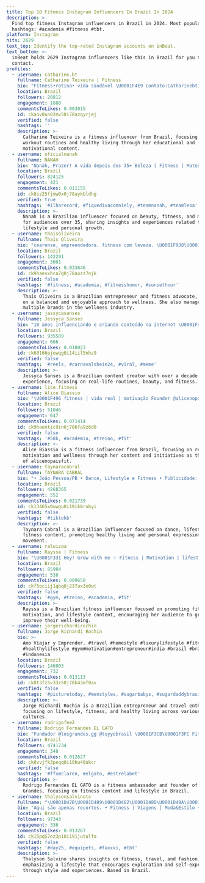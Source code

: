 ```yaml
---
title: Top 10 Fitness Instagram Influencers In Brazil In 2024
description: >-
  Find top fitness Instagram influencers in Brazil in 2024. Most popular
  hashtags: #academia #fitness #tbt.
platform: Instagram
hits: 2629
text_top: Identify the top-rated Instagram accounts on inBeat.
text_bottom: >-
  inBeat holds 2629 Instagram influencers like this in Brazil for you to
  contact.
profiles:
  - username: catharine.bt
    fullname: Catharine Teixeira | Fitness
    bio: "Fitness•rotina• vida saudável \U0001F4E9 Contato:Catharinebt123@gmail.com @dnaexperience ✨ Ed fisica \U0001F4DA\U0001F4AA\U0001F3FB"
    location: Brazil
    followers: 20812
    engagement: 1880
    commentsToLikes: 0.003015
    id: ckaov0un02mv50i78azqyrjej
    verified: false
    hashtags: ''
    description: >-
      Catharine Teixeira is a fitness influencer from Brazil, focusing on
      workout routines and healthy living through her educational and
      motivational content.
  - username: oficialnanah
    fullname: NANAH
    bio: "Nanah, Prazer! A vida depois dos 35+ Beleza | Fitness | Maternidade \U0001F4E7nanah@agenciahidu.com.br"
    location: Brazil
    followers: 824125
    engagement: 421
    commentsToLikes: 0.011155
    id: ck8sz25fjmw0x0j78aykbldhg
    verified: true
    hashtags: '#ilharecord, #fiquedivacomniely, #teamnanah, #teamleoa'
    description: >-
      Nanah is a Brazilian influencer focused on beauty, fitness, and motherhood
      for audiences over 35, sharing insights and experiences related to
      lifestyle and personal growth.
  - username: thaisoliveira
    fullname: Thaís Oliveira
    bio: "cearense, empreendedora. fitness com leveza. \U0001F938\U0001F3FD‍♀️ @duxnutritionlab | \U0001F3F7️ THAISOLIVEIRA owner @cocoemar @vanccioficial comercial@thaisoliveira.com"
    location: Brazil
    followers: 142291
    engagement: 3001
    commentsToLikes: 0.033646
    id: ck9haevxhca7g0j78aozz7njk
    verified: false
    hashtags: '#fitness, #academia, #fitnesshumor, #sunsethour'
    description: >-
      Thaís Oliveira is a Brazilian entrepreneur and fitness advocate, focusing
      on a balanced and enjoyable approach to wellness. She also manages
      multiple brands in the wellness industry.
  - username: jessycasanses
    fullname: Jessyca Sanses
    bio: "10 anos influenciando e criando conteúdo na internet \U0001F4CDSP | Rotina Real . Beleza . Fitness \U0001F48C jessycasanses@pgbagency.com | @pgb.agency Achados da Jeh \U0001F447"
    location: Brazil
    followers: 935509
    engagement: 666
    commentsToLikes: 0.018023
    id: ck60166pjewqg0i14iil5nhz9
    verified: false
    hashtags: '#reels, #carnavalshein24, #viral, #meme'
    description: >-
      Jessyca Sanses is a Brazilian content creator with over a decade of
      experience, focusing on real-life routines, beauty, and fitness.
  - username: lice.fitness
    fullname: Alice Biassio
    bio: "\U0001F496 fitness | vida real | motivação Founder @alicenopaisfit \U0001F4E7 contatolice.fitness@gmail.com LINKS/DESCONTOS\U0001F447\U0001F3FC"
    location: Brazil
    followers: 51046
    engagement: 647
    commentsToLikes: 0.071414
    id: ck9haentic9in0j786fa9z6d0
    verified: false
    hashtags: '#50k, #academia, #treino, #fit'
    description: >-
      Alice Biassio is a fitness influencer from Brazil, focusing on real-life
      motivation and wellness through her content and initiatives as the founder
      of alicenopaisfit.
  - username: taynaracabral
    fullname: TAYNARA CABRAL
    bio: "• João Pessoa/PB • Dance, Lifestyle e Fitness • Publicidade: taycabral@souleaodonorte.com Embaixadora @jogueblaze \U0001F51E Joguem com responsabilidade!"
    location: Brazil
    followers: 4268365
    engagement: 552
    commentsToLikes: 0.021739
    id: ck13465x0uwgu0i19ik8rubyi
    verified: false
    hashtags: '#tiktokb'
    description: >-
      Taynara Cabral is a Brazilian influencer focused on dance, lifestyle, and
      fitness content, promoting healthy living and personal expression through
      movement.
  - username: raluizaa
    fullname: Rayssa | Fitness
    bio: "\U0001F331 Hey! Grow with me ✨ Fitness | Motivation | lifestyle Tiktok: @raluizaa"
    location: Brazil
    followers: 85984
    engagement: 538
    commentsToLikes: 0.009658
    id: ckf5ociij1qbq0j237ax3x0wt
    verified: false
    hashtags: '#gym, #treino, #academia, #fit'
    description: >-
      Rayssa is a Brazilian fitness influencer focused on promoting fitness,
      motivation, and lifestyle content, encouraging her audience to grow and
      improve their well-being.
  - username: jorgerichardirochin
    fullname: Jorge Richardi Rochin
    bio: >-
      Amo Viajar y Emprender. #travel #homestyle #luxurylifestyle #fitness
      #healthylifestyle #gym#motivation#entrepreneur#india #brasil #brazil
      #indonesia
    location: Brazil
    followers: 146003
    engagement: 732
    commentsToLikes: 0.013113
    id: ck8t3fz5v33z50j78k43mf0av
    verified: false
    hashtags: '#picturetoday, #menstyles, #sugarbabys, #sugardaddybrasil'
    description: >-
      Jorge Richardi Rochin is a Brazilian entrepreneur and travel enthusiast,
      focusing on lifestyle, fitness, and healthy living across various
      cultures.
  - username: rodrigofee2
    fullname: Rodrigo Fernandes EL GATO
    bio: "Fundador @losgrandes.gg @tuyyobrasil \U0001F3CB\U0001F3FC Fitness Embaixador @estrelabet"
    location: Brazil
    followers: 4741734
    engagement: 348
    commentsToLikes: 0.012627
    id: ck0vvjfk3peqq0i19hu40ukcr
    verified: false
    hashtags: '#ffxmclaren, #elgato, #estrelabet'
    description: >-
      Rodrigo Fernandes EL GATO is a fitness ambassador and founder of Los
      Grandes, focusing on fitness content and lifestyle in Brazil.
  - username: thalysonsalvinots
    fullname: "\U0001D47B\U0001D489\U0001D482\U0001D48D\U0001D49A\U0001D494\U0001D490\U0001D48F \U0001D47A\U0001D482\U0001D48D\U0001D497\U0001D48A\U0001D48F\U0001D490"
    bio: "Aqui são apenas recortes. • Fitness | Viagens | Moda&Estilo • Ler abre portas \U0001F4D6 \U0001D543\U0001D560\U0001D566\U0001D554\U0001D560 \U0001D561\U0001D560\U0001D563 \U0001D567\U0001D55A\U0001D552\U0001D558\U0001D556\U0001D55F\U0001D564!"
    location: Brazil
    followers: 97343
    engagement: 336
    commentsToLikes: 0.013267
    id: ck15pq57oz3p10i191jutulfa
    verified: false
    hashtags: '#day25, #equipets, #faxxxi, #tbt'
    description: >-
      Thalyson Salvino shares insights on fitness, travel, and fashion,
      emphasizing a lifestyle that encourages exploration and self-expression
      through style and experiences. Based in Brazil.
---
```


